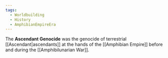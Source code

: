 ```yaml
---
tags:
  - Worldbuilding
  - History
  - AmphibianEmpireEra
---
```

The **Ascendant Genocide** was the genocide of terrestrial [[Ascendant|ascendants]] at the hands of the [[Amphibian Empire]] before and during the [[Amphibilunarian War]].